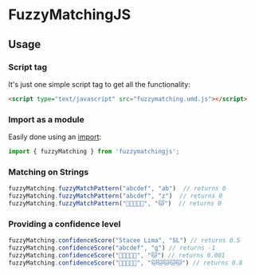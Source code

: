 # FuzzyMatchingJS

## Usage

### Script tag
It's just one simple script tag to get all the functionality:
```html
<script type="text/javascript" src="fuzzymatching.umd.js"></script>
```

### Import as a module
Easily done using an [import](https://developer.mozilla.org/en-US/docs/Web/JavaScript/Reference/Statements/import):
```javascript
import { fuzzyMatching } from 'fuzzymatchingjs';
```

### Matching on Strings
```javascript
fuzzyMatching.fuzzyMatchPattern("abcdef", "ab")  // returns 0
fuzzyMatching.fuzzyMatchPattern("abcdef", "z")  // returns 0
fuzzyMatching.fuzzyMatchPattern("🐶🐱🐶🐶🐶", "🐱")  // returns 0
```

### Providing a confidence level
```javascript
fuzzyMatching.confidenceScore("Stacee Lima", "SL") // returns 0.5
fuzzyMatching.confidenceScore("abcdef", "g") // returns -1
fuzzyMatching.confidenceScore("🐶🐱🐶🐶🐶", "🐱") // returns 0.001
fuzzyMatching.confidenceScore("🐶🐱🐶🐶🐶", "🐱🐱🐱🐱🐱") // returns 0.8
```